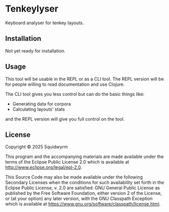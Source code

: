 # Tenkeylyser

Keyboard analyser for tenkey layouts.

## Installation

Not yet ready for installation.

## Usage

This tool will be usable in the REPL or as a CLI tool.
The REPL version will be for people willing to read documentation and use Clojure.

The CLI tool gives you less control but can do the basic things like:
- Generating data for corpora
- Calculating layouts' stats

and the REPL version will give you full control on the tool.

## License

Copyright © 2025 5quidwyrm

This program and the accompanying materials are made available under the
terms of the Eclipse Public License 2.0 which is available at
http://www.eclipse.org/legal/epl-2.0.

This Source Code may also be made available under the following Secondary
Licenses when the conditions for such availability set forth in the Eclipse
Public License, v. 2.0 are satisfied: GNU General Public License as published by
the Free Software Foundation, either version 2 of the License, or (at your
option) any later version, with the GNU Classpath Exception which is available
at https://www.gnu.org/software/classpath/license.html.
